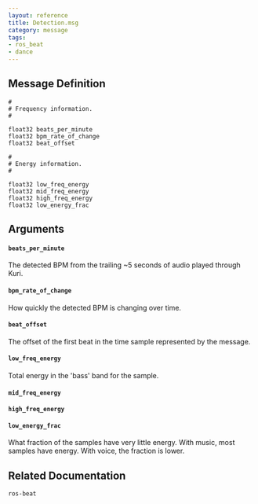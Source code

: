 ```yaml
---
layout: reference
title: Detection.msg
category: message
tags: 
- ros_beat
- dance
---
```


## Message Definition
```
#
# Frequency information.
#

float32 beats_per_minute
float32 bpm_rate_of_change
float32 beat_offset

#
# Energy information.
#

float32 low_freq_energy
float32 mid_freq_energy
float32 high_freq_energy
float32 low_energy_frac
```

## Arguments
#### `beats_per_minute`
The detected BPM from the trailing ~5 seconds of audio played through Kuri.

#### `bpm_rate_of_change`
How quickly the detected BPM is changing over time.

#### `beat_offset`
The offset of the first beat in the time sample represented by the message.

#### `low_freq_energy`
Total energy in the 'bass' band for the sample.

#### `mid_freq_energy`


#### `high_freq_energy`


#### `low_energy_frac`
What fraction of the samples have very little energy. With music, most samples have energy. With voice, the fraction is lower.

## Related Documentation
``ros-beat``  

